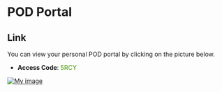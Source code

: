 # POD Portal

## Link
You can view your personal POD portal by clicking on the picture below.

- **Access Code**: <span style='color:#479608'>5RCY</span>

<a href="https://portal.ace.aviatrixlab.com/ " target="_blank">

![My image](images/pod.png)

</a>